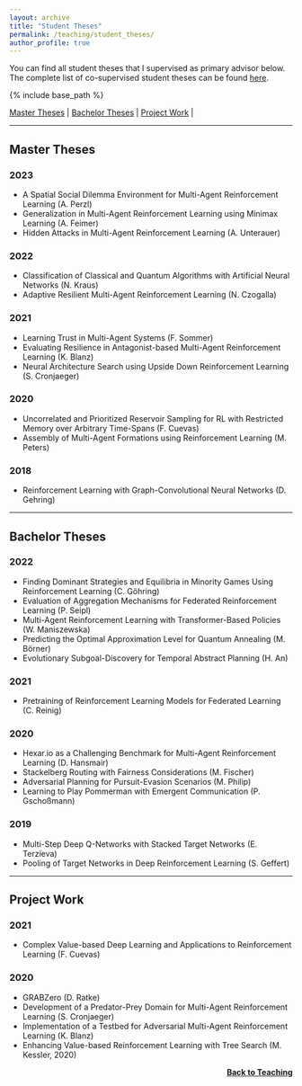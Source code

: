 ```yaml
---
layout: archive
title: "Student Theses"
permalink: /teaching/student_theses/
author_profile: true
---
```


You can find all student theses that I supervised as primary advisor below. The complete list of co-supervised student theses can be found [here](https://www.mobile.ifi.lmu.de/team/thomy-phan/).

{% include base_path %}

[Master Theses](#master_theses) | [Bachelor Theses](#bachelor_theses) | [Project Work](#project_work) |

---
## <a name="master_theses"></a> Master Theses

### 2023
- A Spatial Social Dilemma Environment for Multi-Agent Reinforcement Learning (A. Perzl)
- Generalization in Multi-Agent Reinforcement Learning using Minimax Learning (A. Feimer)
- Hidden Attacks in Multi-Agent Reinforcement Learning (A. Unterauer)

### 2022
- Classification of Classical and Quantum Algorithms with Artificial Neural Networks (N. Kraus)
- Adaptive Resilient Multi-Agent Reinforcement Learning (N. Czogalla)

### 2021
- Learning Trust in Multi-Agent Systems (F. Sommer)
- Evaluating Resilience in Antagonist-based Multi-Agent Reinforcement Learning (K. Blanz)
- Neural Architecture Search using Upside Down Reinforcement Learning (S. Cronjaeger)

### 2020
- Uncorrelated and Prioritized Reservoir Sampling for RL with Restricted Memory over Arbitrary Time-Spans (F. Cuevas)
- Assembly of Multi-Agent Formations using Reinforcement Learning (M. Peters)

### 2018
- Reinforcement Learning with Graph-Convolutional Neural Networks (D. Gehring)

---
## <a name="bachelor_theses"></a> Bachelor Theses

### 2022
- Finding Dominant Strategies and Equilibria in Minority Games Using Reinforcement Learning (C. Göhring)
- Evaluation of Aggregation Mechanisms for Federated Reinforcement Learning (P. Seipl)
- Multi-Agent Reinforcement Learning with Transformer-Based Policies (W. Maniszewska)
- Predicting the Optimal Approximation Level for Quantum Annealing (M. Börner)
- Evolutionary Subgoal-Discovery for Temporal Abstract Planning (H. An)

### 2021
- Pretraining of Reinforcement Learning Models for Federated Learning (C. Reinig)

### 2020
- Hexar.io as a Challenging Benchmark for Multi-Agent Reinforcement Learning (D. Hansmair)
- Stackelberg Routing with Fairness Considerations (M. Fischer)
- Adversarial Planning for Pursuit-Evasion Scenarios (M. Philip)
- Learning to Play Pommerman with Emergent Communication (P. Gschoßmann)

### 2019
- Multi-Step Deep Q-Networks with Stacked Target Networks (E. Terzieva)
- Pooling of Target Networks in Deep Reinforcement Learning (S. Geffert)

---
## <a name="project_work"></a> Project Work
### 2021
- Complex Value-based Deep Learning and Applications to Reinforcement Learning (F. Cuevas)

### 2020
- GRABZero (D. Ratke)
- Development of a Predator-Prey Domain for Multi-Agent Reinforcement Learning (S. Cronjaeger)
- Implementation of a Testbed for Adversarial Multi-Agent Reinforcement Learning (K. Blanz)
- Enhancing Value-based Reinforcement Learning with Tree Search (M. Kessler, 2020)

<div style="float: right;">
    <a href="https://thomyphan.github.io/teaching/"><strong>Back to Teaching</strong></a>
</div>